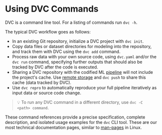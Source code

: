 # Using DVC Commands

DVC is a command line tool. For a listing of commands run `dvc -h`.

The typical DVC workflow goes as follows:

- In an existing Git repository, initialize a <abbr>DVC project</abbr> with
  `dvc init`.
- Copy data files or dataset directories for modeling into the repository, and
  track them with DVC using the `dvc add` command.
- Process raw data with your own source code, using `dvc.yaml` and/or the
  `dvc run` command, specifying further <abbr>outputs</abbr> that should also be
  tracked by DVC after the code is executed.
- Sharing a <abbr>DVC repository</abbr> with the codified ML
  [pipeline](/doc/command-reference/dag) will not include the project's
  <abbr>cache</abbr>. Use [remote storage](/doc/command-reference/remote) and
  `dvc push` to share this cache (data tracked by DVC).
- Use `dvc repro` to automatically reproduce your full pipeline iteratively as
  input data or source code change.

> 💡 To run any DVC command in a different directory, use
> `dvc -C <path> command`.

These command references provide a precise specification, complete description,
and isolated usage examples for the `dvc` CLI tool. These are our most technical
documentation pages, similar to
[man-pages](https://www.kernel.org/doc/man-pages/) in Linux.
